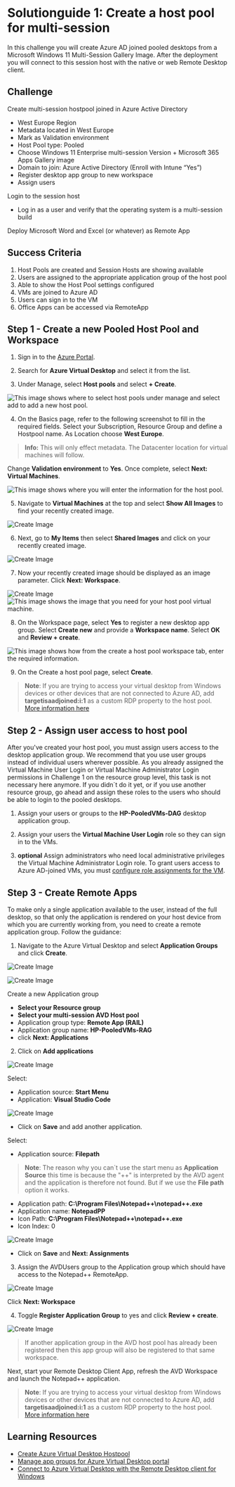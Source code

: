 # Solutionguide 1: Create a host pool for multi-session

In this challenge you will create Azure AD joined pooled desktops from a Microsoft Windows 11 Multi-Session Gallery Image. After the deployment you will connect to this session host with the native or web Remote Desktop client. 

## Challenge

Create multi-session hostpool joined in Azure Active Directory
- West Europe Region
- Metadata located in West Europe
- Mark as Validation environment
- Host Pool type: Pooled
- Choose Windows 11 Enterprise multi-session Version + Microsoft 365 Apps Gallery image  
- Domain to join: Azure Active Directory (Enroll with Intune “Yes”)
- Register desktop app group to new workspace
- Assign users

Login to the session host
- Log in as a user and verify that the operating system is a multi-session build

Deploy Microsoft Word and Excel (or whatever) as Remote App

## Success Criteria
1.	Host Pools are created and Session Hosts are showing available
2.	Users are assigned to the appropriate application group of the host pool
3.	Able to show the Host Pool settings configured
4.	VMs are joined to Azure AD
5.  Users can sign in to the VM
6.  Office Apps can be accessed via RemoteApp

## Step 1 - Create a new Pooled Host Pool and Workspace

1.  Sign in to the [Azure Portal](https://portal.azure.com/).

2.  Search for **Azure Virtual Desktop** and select it from the list.

3.  Under Manage, select **Host pools** and select **+ Create**.
   
![This image shows where to select host pools under manage and select add to add a new host pool.](../../Images/SolutionGuide/AVD/01-avdHostPool.png "Azure Virtual Desktop blade")

4.  On the Basics page, refer to the following screenshot to fill in the required fields. Select your Subscription, Resource Group and define a Hostpool name. As Location choose **West Europe**. 

> **Info:** This will only effect metadata. The Datacenter location for virtual machines will follow. 

Change **Validation environment** to **Yes**.
Once complete, select **Next: Virtual Machines**.

![This image shows where you will enter the information for the host pool.](../../Images/SolutionGuide/AVD/02-Hostpool_create_multisession_2.png "Create pooled host pool page")

5. Navigate to **Virtual Machines** at the top and select **Show All Images** to find your recently created image. 

![Create Image](../../Images/SolutionGuide/AVD/02-Hostpool_create_sessionhosts_2.png)

6. Next, go to **My Items** then select **Shared Images** and click on your recently created image.

![Create Image](../../Images/SolutionGuide/AVD/02-Hostpool_create_sessionhosts_3.png)

7. Now your recently created image should be displayed as an image parameter. Click **Next: Workspace**.

![Create Image](../../Images/SolutionGuide/AVD/02-Hostpool_create_sessionhosts_4.png)
     ![This image shows the image that you need for your host pool virtual machine.](../../Images/SolutionGuide/AVD/01-vmwith365_3.png "Host pool Virtual Machine with image")
 
8.  On the Workspace page, select **Yes** to register a new desktop app group. Select **Create new** and provide a **Workspace name**. Select **OK** and **Review + create**.

   ![This image shows how from the create a host pool workspace tab, enter the required information.](../../Images/SolutionGuide/AVD/02-hostpoolWorkspace.png "Create a host pool workspace tab")

9.  On the Create a host pool page, select **Create**.

> **Note**: If you are trying to access your virtual desktop from Windows devices or other devices that are not connected to Azure AD, add **targetisaadjoined:i:1** as a custom RDP property to the host pool. [More information here](https://learn.microsoft.com/en-us/azure/virtual-desktop/deploy-azure-ad-joined-vm#access-azure-ad-joined-vms)


## Step 2 - Assign user access to host pool

After you've created your host pool, you must assign users access to the desktop application group. We recommend that you use user groups instead of individual users wherever possible. As you already assigned the Virtual Machine User Login or Virtual Machine Administrator Login permissions in Challenge 1 on the resource group level, this task is not necessary here anymore. If you didn´t do it yet, or if you use another resource group, go ahead and assign these roles to the users who should be able to login to the pooled desktops.

1. Assign your users or groups to the **HP-PooledVMs-DAG** desktop application group.

2. Assign your users the **Virtual Machine User Login** role so they can sign in to the VMs.

3. **optional** Assign administrators who need local administrative privileges the Virtual Machine Administrator Login role.
To grant users access to Azure AD-joined VMs, you must [configure role assignments for the VM](https://docs.microsoft.com/en-us/azure/active-directory/devices/howto-vm-sign-in-azure-ad-windows#configure-role-assignments-for-the-vm). 


## Step 3 - Create Remote Apps

To make only a single application available to the user, instead of the full desktop, so that only the application is rendered on your host device from which you are currently working from, you need to create a remote application group. Follow the guidance:

1. Navigate to the Azure Virtual Desktop and select **Application Groups** and click **Create**.

![Create Image](../../Images/SolutionGuide/AVD/02-Hostpool_RemoteApp-1.png)

![Create Image](../../Images/SolutionGuide/AVD/02-Hostpool_RemoteApp-2.png)

Create a new Application group
- **Select your Resource group**
- **Select your multi-session AVD Host pool**
- Application group type: **Remote App (RAIL)**
- Application group name: **HP-PooledVMs-RAG**
- click **Next: Applications**

2. Click on **Add applications**

![Create Image](../../Images/SolutionGuide/AVD/03-Hostpool_RemoteApp-1.png)

Select:
- Application source: **Start Menu**
- Application: **Visual Studio Code**

![Create Image](../../Images/SolutionGuide/AVD/03-Hostpool_RemoteApp-4.png)

- Click on **Save** and add another application.

Select:
- Application source: **Filepath**

> **Note**: The reason why you can´t use the start menu as **Application Source** this time is because the "++" is interpreted by the AVD agent and the application is therefore not found. But if we use the **File path** option it works.

- Application path: **C:\Program Files\Notepad++\notepad++.exe**
- Application name: **NotepadPP** 
- Icon Path: **C:\Program Files\Notepad++\notepad++.exe**
- Icon Index: 0

![Create Image](../../Images/SolutionGuide/AVD/03-Hostpool_RemoteApp-3.png)


- Click on **Save** and **Next: Assignments**

3. Assign the AVDUsers group to the Application group which should have access to the Notepad++ RemoteApp.

![Create Image](../../Images/SolutionGuide/AVD/03-Hostpool_RemoteApp-2.png)

Click **Next: Workspace**

4. Toggle **Register Application Group** to yes and click **Review + create**.

![Create Image](../../Images/SolutionGuide/AVD/02-Hostpool_RemoteApp-2-1.png)

> If another application group in the AVD host pool has already been registered then this app group will also be registered to that same workspace.

Next, start your Remote Desktop Client App, refresh the AVD Workspace and launch the Notepad++ application.

> **Note**: If you are trying to access your virtual desktop from Windows devices or other devices that are not connected to Azure AD, add **targetisaadjoined:i:1** as a custom RDP property to the host pool. [More information here](https://learn.microsoft.com/en-us/azure/virtual-desktop/deploy-azure-ad-joined-vm#access-azure-ad-joined-vms)


## Learning Resources
- [Create Azure Virtual Desktop Hostpool](https://learn.microsoft.com/en-us/azure/virtual-desktop/create-host-pools-azure-marketplace)
- [Manage app groups for Azure Virtual Desktop portal](https://learn.microsoft.com/en-us/azure/virtual-desktop/manage-app-groups)
- [Connect to Azure Virtual Desktop with the Remote Desktop client for Windows](https://learn.microsoft.com/en-us/azure/virtual-desktop/users/connect-windows?tabs=subscribe#install-the-windows-desktop-client)
